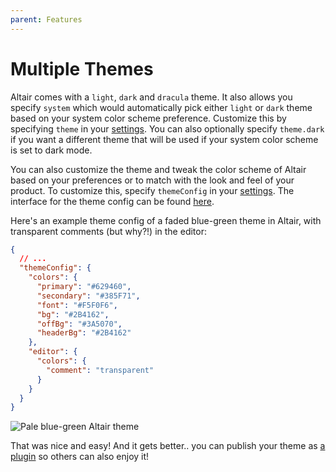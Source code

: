 ```yaml
---
parent: Features
---
```


# Multiple Themes

Altair comes with a `light`, `dark` and `dracula` theme. It also allows you specify `system` which would automatically pick either `light` or `dark` theme based on your system color scheme preference. Customize this by specifying `theme` in your [settings](/docs/features/settings-pane). You can also optionally specify `theme.dark` if you want a different theme that will be used if your system color scheme is set to dark mode.

You can also customize the theme and tweak the color scheme of Altair based on your preferences or to match with the look and feel of your product. To customize this, specify `themeConfig` in your [settings](/docs/features/settings-pane). The interface for the theme config can be found [here](https://github.com/altair-graphql/altair/blob/master/packages/altair-core/src/theme/theme.ts#L36-L76).

Here's an example theme config of a faded blue-green theme in Altair, with transparent comments (but why?!) in the editor:

```json
{
  // ...
  "themeConfig": {
    "colors": {
      "primary": "#629460",
      "secondary": "#385F71",
      "font": "#F5F0F6",
      "bg": "#2B4162",
      "offBg": "#3A5070",
      "headerBg": "#2B4162"
    },
    "editor": {
      "colors": {
        "comment": "transparent"
      }
    }
  }
}
```

![Pale blue-green Altair theme](/assets/img/docs/pale-blue-green-theme.png)

That was nice and easy! And it gets better.. you can publish your theme as [a plugin](/docs/plugins/writing-plugin) so others can also enjoy it!
